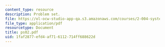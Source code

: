 ```yaml
---
content_type: resource
description: Problem set.
file: https://ol-ocw-studio-app-qa.s3.amazonaws.com/courses/2-004-systems-modeling-and-control-ii-fall-2007/1faf2877efd4af716112714ff688622d_ps02.pdf
file_type: application/pdf
resourcetype: Document
title: ps02.pdf
uid: 1faf2877-efd4-af71-6112-714ff688622d
---
```

